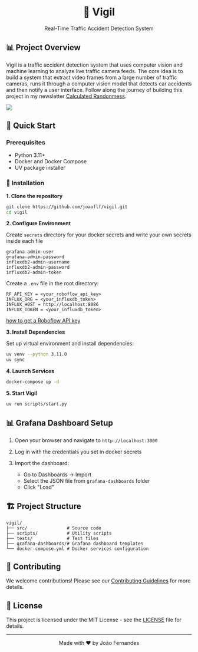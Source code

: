 <div align="center">

# 🚨 Vigil

Real-Time Traffic Accident Detection System

</div>

## 📊 Project Overview

Vigil is a traffic accident detection system that uses computer vision and machine learning to analyze live traffic camera feeds. The core idea is to build a system that extract video frames from a large number of traffic cameras, runs it through a computer vision model that detects car accidents and then notify a user interface.
Follow along the journey of building this project in my newsletter [Calculated Randonmess](https://calculatedrandomness.substack.com/).

![](https://github.com/user-attachments/assets/aa4770bd-0493-4247-b8f5-775777211e1f)


## 🚀 Quick Start

### Prerequisites

- Python 3.11+
- Docker and Docker Compose
- UV package installer

### 🔧 Installation

**1. Clone the repository**
```bash
git clone https://github.com/joaoflf/vigil.git
cd vigil
```

**2. Configure Environment**

Create `secrets` directory for your docker secrets and write your own secrets inside each file
```secrets/*
grafana-admin-user
grafana-admin-password
influxdb2-admin-username
influxdb2-admin-password
influxdb2-admin-token
```

Create a `.env` file in the root directory:
```env
RF_API_KEY = <your_roboflow_api_key>
INFLUX_ORG = <your_influxdb_token>
INFLUX_HOST = http://localhost:8086
INFLUX_TOKEN = <your_influxdb_token>
```
[how to get a Roboflow API key](https://inference.roboflow.com/quickstart/configure_api_key/)



**3. Install Dependencies**

Set up virtual environment and install dependencies:
```bash
uv venv --python 3.11.0
uv sync
```

**4. Launch Services**
```bash
docker-compose up -d
```

**5. Start Vigil**
```bash
uv run scripts/start.py
```

## 📊 Grafana Dashboard Setup

1. Open your browser and navigate to `http://localhost:3000`

2. Log in with the credentials you set in docker secrets

3. Import the dashboard:
   - Go to Dashboards → Import
   - Select the JSON file from `grafana-dashboards` folder
   - Click "Load"

## 🏗️ Project Structure

```
vigil/
├── src/               # Source code
├── scripts/           # Utility scripts
├── tests/             # Test files
├── grafana-dashboards/# Grafana dashboard templates
└── docker-compose.yml # Docker services configuration
```



## 🤝 Contributing

We welcome contributions! Please see our [Contributing Guidelines](CONTRIBUTING.md) for more details.

## 📄 License

This project is licensed under the MIT License - see the [LICENSE](LICENSE) file for details.


---
<div align="center">
Made with ❤️ by João Fernandes
</div>
